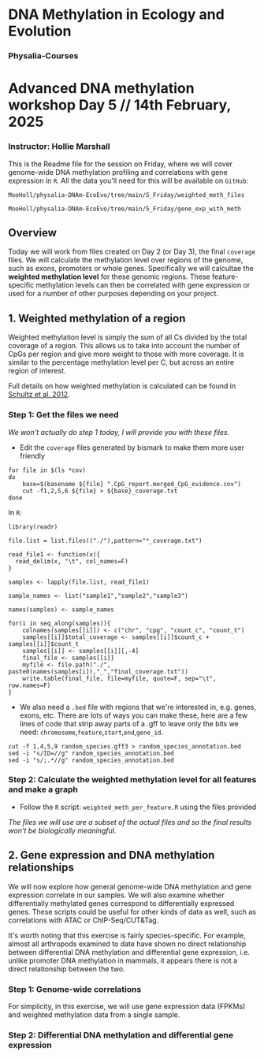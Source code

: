 # DNA Methylation in Ecology and Evolution

### Physalia-Courses 

# Advanced DNA methylation workshop Day 5 // 14th February, 2025
### Instructor: Hollie Marshall

This is the Readme file for the session on Friday, where we will cover genome-wide DNA methylation profiling and correlations with gene expression in `R`. All the data you'll need for this will be available on `GitHub`: 

`MooHoll/physalia-DNAm-EcoEvo/tree/main/5_Friday/weighted_meth_files`

`MooHoll/physalia-DNAm-EcoEvo/tree/main/5_Friday/gene_exp_with_meth`

## Overview

Today we will work from files created on Day 2 (or Day 3), the final `coverage` files. We will calculate the methylation level over regions of the genome, such as exons, promoters or whole genes. Specifically we will calcultae the **weighted methylation level** for these genomic regions. These feature-specific methylation levels can then be correlated with gene expression or used for a number of other purposes depending on your project.

## 1. Weighted methylation of a region
Weighted methylation level is simply the sum of all Cs divided by the total coverage of a region. This allows us to take into account the number of CpGs per region and give more weight to those with more coverage. It is similar to the percentage methylation level per C, but across an entire region of interest.

Full details on how weighted methylation is calculated can be found in [Schultz et al. 2012](https://www.cell.com/trends/genetics/abstract/S0168-9525(12)00171-0?_returnURL=https%3A%2F%2Flinkinghub.elsevier.com%2Fretrieve%2Fpii%2FS0168952512001710%3Fshowall%3Dtrue).

### Step 1: Get the files we need
*We won't actually do step 1 today, I will provide you with these files.*

* Edit the `coverage` files generated by bismark to make them more user friendly

```
for file in $(ls *cov)
do
    base=$(basename ${file} ".CpG_report.merged_CpG_evidence.cov")
    cut -f1,2,5,6 ${file} > ${base}_coverage.txt
done
```

In `R`:
```
library(readr)

file.list = list.files(("./"),pattern="*_coverage.txt")

read_file1 <- function(x){
  read_delim(x, "\t", col_names=F)
}

samples <- lapply(file.list, read_file1)

sample_names <- list("sample1","sample2","sample3")

names(samples) <- sample_names

for(i in seq_along(samples)){
    colnames(samples[[i]]) <- c("chr", "cpg", "count_c", "count_t")
    samples[[i]]$total_coverage <- samples[[i]]$count_c + samples[[i]]$count_t
    samples[[i]] <- samples[[i]][,-4]
    final_file <- samples[[i]]
    myfile <- file.path("./", paste0(names(samples[i]),"_","final_coverage.txt"))
    write.table(final_file, file=myfile, quote=F, sep="\t", row.names=F)
}
```

* We also need a `.bed` file with regions that we're interested in, e.g. genes, exons, etc. There are lots of ways you can make these, here are a few lines of code that strip away parts of a .gff to leave only the bits we need: `chromosome`,`feature`,`start`,`end`,`gene_id`.

```
cut -f 1,4,5,9 random_species.gff3 > random_species_annotation.bed
sed -i "s/ID=//g" random_species_annotation.bed
sed -i "s/;.*//g" random_species_annotation.bed
```
### Step 2: Calculate the weighted methylation level for all features and make a graph

* Follow the `R` script: `weighted_meth_per_feature.R` using the files provided

*The files we will use are a subset of the actual files and so the final results won't be biologically meaningful.*

## 2. Gene expression and DNA methylation relationships
We will now explore how general genome-wide DNA methylation and gene expression correlate in our samples. We will also examine whether differentially methylated genes correspond to differentially expressed genes. These scripts could be useful for other kinds of data as well, such as correlations with ATAC or ChIP-Seq/CUT&Tag.

It's worth noting that this exercise is fairly species-specific. For example, almost all arthropods examined to date have shown no direct relationship between differential DNA methylation and differential gene expression, i.e. unlike promoter DNA methylation in mammals, it appears there is not a direct relationship between the two.

### Step 1: Genome-wide correlations
For simplicity, in this exercise, we will use gene expression data (FPKMs) and weighted methylation data from a single sample.

### Step 2: Differential DNA methylation and differential gene expression

